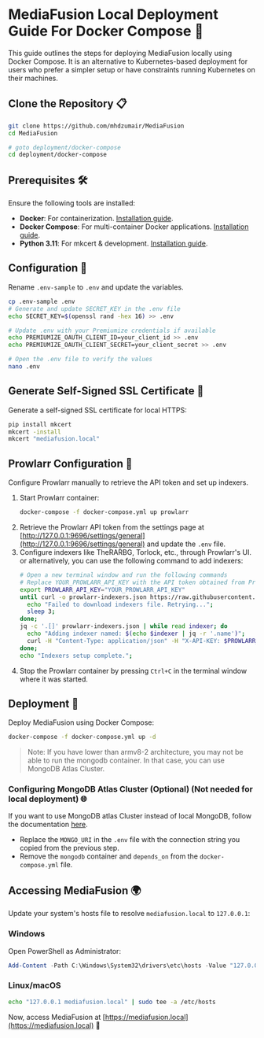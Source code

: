 # MediaFusion Local Deployment Guide For Docker Compose 🐳

This guide outlines the steps for deploying MediaFusion locally using Docker Compose. It is an alternative to Kubernetes-based deployment for users who prefer a simpler setup or have constraints running Kubernetes on their machines.

## Clone the Repository 📋

```bash
git clone https://github.com/mhdzumair/MediaFusion
cd MediaFusion

# goto deployment/docker-compose
cd deployment/docker-compose
```

## Prerequisites 🛠️

Ensure the following tools are installed:

- **Docker**: For containerization. [Installation guide](https://docs.docker.com/get-docker/).
- **Docker Compose**: For multi-container Docker applications. [Installation guide](https://docs.docker.com/compose/install/).
- **Python 3.11**: For mkcert & development. [Installation guide](https://www.python.org/downloads/).

## Configuration 📝

Rename `.env-sample` to `.env` and update the variables.


```bash
cp .env-sample .env
# Generate and update SECRET_KEY in the .env file
echo SECRET_KEY=$(openssl rand -hex 16) >> .env

# Update .env with your Premiumize credentials if available
echo PREMIUMIZE_OAUTH_CLIENT_ID=your_client_id >> .env
echo PREMIUMIZE_OAUTH_CLIENT_SECRET=your_client_secret >> .env

# Open the .env file to verify the values
nano .env
```

## Generate Self-Signed SSL Certificate 🔐

Generate a self-signed SSL certificate for local HTTPS:

```bash
pip install mkcert
mkcert -install
mkcert "mediafusion.local"
```

## Prowlarr Configuration 🔄

Configure Prowlarr manually to retrieve the API token and set up indexers.

1. Start Prowlarr container:
    ```bash
    docker-compose -f docker-compose.yml up prowlarr
    ```
2. Retrieve the Prowlarr API token from the settings page at [http://127.0.0.1:9696/settings/general](http://127.0.0.1:9696/settings/general) and update the `.env` file.
3. Configure indexers like TheRARBG, Torlock, etc., through Prowlarr's UI. or alternatively, you can use the following command to add indexers:
   ```bash
   # Open a new terminal window and run the following commands
   # Replace YOUR_PROWLARR_API_KEY with the API token obtained from Prowlarr  
   export PROWLARR_API_KEY="YOUR_PROWLARR_API_KEY"  
   until curl -o prowlarr-indexers.json https://raw.githubusercontent.com/mhdzumair/MediaFusion/main/resources/json/prowlarr-indexers.json; do
     echo "Failed to download indexers file. Retrying...";
     sleep 3;
   done;
   jq -c '.[]' prowlarr-indexers.json | while read indexer; do
     echo "Adding indexer named: $(echo $indexer | jq -r '.name')";
     curl -H "Content-Type: application/json" -H "X-API-KEY: $PROWLARR_API_KEY" -X POST http://localhost:9696/api/v1/indexer -d "$indexer";
   done;
   echo "Indexers setup complete.";
   ```
4. Stop the Prowlarr container by pressing `Ctrl+C` in the terminal window where it was started.

## Deployment 🚢

Deploy MediaFusion using Docker Compose:

```bash
docker-compose -f docker-compose.yml up -d
```

> Note: If you have lower than armv8-2 architecture, you may not be able to run the mongodb container. In that case, you can use MongoDB Atlas Cluster. 

### Configuring MongoDB Atlas Cluster (Optional) (Not needed for local deployment) 🌐
If you want to use MongoDB atlas Cluster instead of local MongoDB, follow the documentation [here](/deployment/mongo/README.md).

- Replace the `MONGO_URI` in the `.env` file with the connection string you copied from the previous step.
- Remove the `mongodb` container and `depends_on` from the `docker-compose.yml` file.


## Accessing MediaFusion 🌍

Update your system's hosts file to resolve `mediafusion.local` to `127.0.0.1`:

### Windows

Open PowerShell as Administrator:

```powershell
Add-Content -Path C:\Windows\System32\drivers\etc\hosts -Value "127.0.0.1 mediafusion.local"
```

### Linux/macOS

```bash
echo "127.0.0.1 mediafusion.local" | sudo tee -a /etc/hosts
```

Now, access MediaFusion at [https://mediafusion.local](https://mediafusion.local) 🎉
